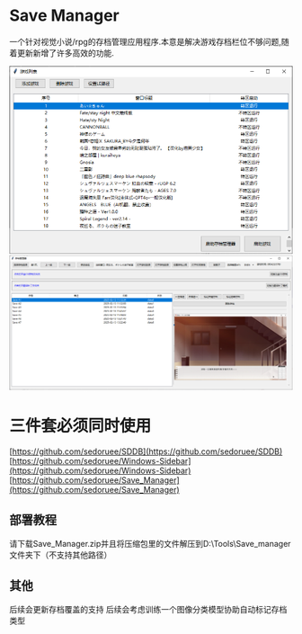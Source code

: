 # Save Manager
一个针对视觉小说/rpg的存档管理应用程序.本意是解决游戏存档栏位不够问题,随着更新新增了许多高效的功能.

![image](2025-02-15_21_47_37_393.png)
![image](2025-02-13_13_32_04_145.png)

# 三件套必须同时使用
[https://github.com/sedoruee/SDDB](https://github.com/sedoruee/SDDB)
[https://github.com/sedoruee/Windows-Sidebar](https://github.com/sedoruee/Windows-Sidebar)
[https://github.com/sedoruee/Save_Manager](https://github.com/sedoruee/Save_Manager)

## 部署教程
请下载Save_Manager.zip并且将压缩包里的文件解压到D:\Tools\Save_manager文件夹下（不支持其他路径）

## 其他
后续会更新存档覆盖的支持
后续会考虑训练一个图像分类模型协助自动标记存档类型
